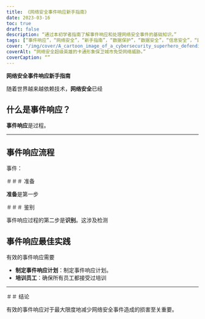 ```yaml
---
title: 《网络安全事件响应新手指南》
date: 2023-03-16
toc: true
draft: false
description: “通过本初学者指南了解事件响应和处理网络安全事件的基础知识。”
tags: [“事件响应”，“网络安全”，“新手指南”，“数据保护”，“数据安全”，“信息安全”，“网络安全”，“网络攻击”，“信息安全”，“网络犯罪”，“数字安全”，“IT基础设施”，“数据泄露”，“网络威胁”，“网络防御”，“事件管理”，“数据恢复”，“安全规划”，“风险管理”，“网络安全战略”]
cover: "/img/cover/A_cartoon_image_of_a_cybersecurity_superhero_defending_a_city.png"
coverAlt: “网络安全超级英雄的卡通形象保卫城市免受网络威胁。”
coverCaption: “”
---
```


**网络安全事件响应新手指南**

随着世界越来越依赖技术，**网络安全**已经

## 什么是事件响应？

**事件响应**是过程。

______

## 事件响应流程

事件：

＃＃＃ 准备

**准备**是第一步

＃＃＃ 鉴别

事件响应过程的第二步是**识别**。这涉及检测

## 事件响应最佳实践

有效的事件响应需要

- **制定事件响应计划**：制定事件响应计划。
- **培训员工**：确保所有员工都接受过培训
______

＃＃ 结论

有效的事件响应对于最大限度地减少网络安全事件造成的损害至关重要。